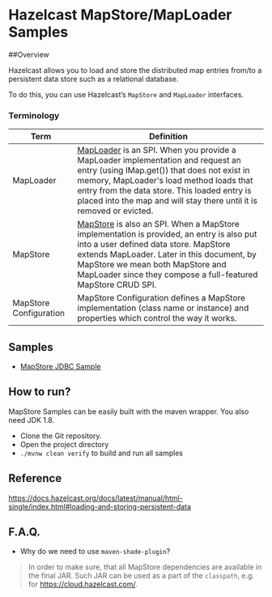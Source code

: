 # Hazelcast MapStore/MapLoader Samples

##Overview

Hazelcast allows you to load and store the distributed map entries from/to a persistent data store such as a relational database. 

To do this, you can use Hazelcast’s `MapStore` and `MapLoader` interfaces. 

### Terminology
| Term  | Definition |
| ------------- | ------------- |
| MapLoader | [MapLoader](https://github.com/hazelcast/hazelcast/blob/master/hazelcast/src/main/java/com/hazelcast/map/MapLoader.java) is an SPI. When you provide a MapLoader implementation and request an entry (using IMap.get()) that does not exist in memory, MapLoader's load method loads that entry from the data store. This loaded entry is placed into the map and will stay there until it is removed or evicted.  |
| MapStore  | [MapStore](https://github.com/hazelcast/hazelcast/blob/master/hazelcast/src/main/java/com/hazelcast/map/MapStore.java)  is also an SPI. When a MapStore implementation is provided, an entry is also put into a user defined data store. MapStore extends MapLoader. Later in this document, by MapStore we mean both MapStore and MapLoader since they compose a full-featured MapStore CRUD SPI.  |
| MapStore Configuration  | MapStore Configuration defines a MapStore implementation (class name or instance) and properties which control the way it works.  |


## Samples
 
- [MapStore JDBC Sample](mapstore-sample-jdbc/README.md)

## How to run?

MapStore Samples can be easily built with the maven wrapper. You also need JDK 1.8.

- Clone the Git repository.
- Open the project directory
- `./mvnw clean verify` to build and run all samples 


## Reference

https://docs.hazelcast.org/docs/latest/manual/html-single/index.html#loading-and-storing-persistent-data



## F.A.Q.

- Why do we need to use `maven-shade-plugin`?
> In order to make sure, that all MapStore dependencies are available in the final JAR. Such JAR can be used as
> a part of the `classpath`, e.g. for https://cloud.hazelcast.com/. 
